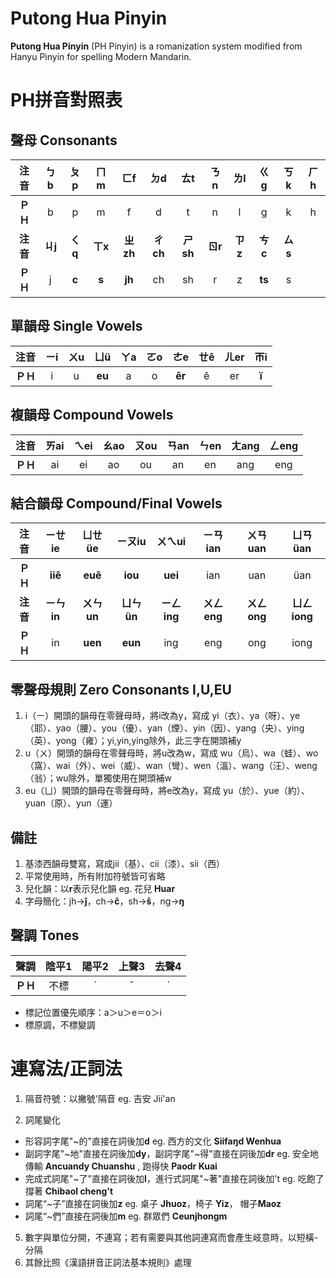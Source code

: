 # Putong Hua Pinyin
**Putong Hua Pinyin** (PH Pinyin) is a romanization system modified from Hanyu Pinyin for spelling Modern Mandarin.
# PH拼音對照表
## 聲母 Consonants
|**注音**|ㄅb|ㄆp|ㄇm|ㄈf|ㄉd|ㄊt|ㄋn|ㄌl|ㄍg|ㄎk|ㄏh|
|:----:|:----:|:----:|:----:|:----:|:----:|:----:|:----:|:----:|:----:|:----:|:----:|
|**ＰＨ**|b|p|m|f|d|t|n|l|g|k|h|
|**注音**|**ㄐj**|**ㄑq**|**ㄒx**|**ㄓzh**|**ㄔch**|**ㄕsh**|**ㄖr**|**ㄗz**|**ㄘc**|**ㄙs**|
|**ＰＨ**|j|**c**|**s**|**jh**|ch|sh|r|z|**ts**|s|

## 單韻母 Single Vowels
|**注音**|ㄧi|ㄨu|ㄩü|ㄚa|ㄛo|ㄜe|ㄝê|ㄦer|ㄭi
|:----:|:----:|:----:|:----:|:----:|:----:|:----:|:----:|:----:|:----:|
|**ＰＨ**|i|u|**eu**|a|o|**êr**|ê|er|**ï**

## 複韻母 Compound Vowels
|**注音**|ㄞai|ㄟei|ㄠao|ㄡou|ㄢan|ㄣen|ㄤang|ㄥeng|
|:----:|:----:|:----:|:----:|:----:|:----:|:----:|:----:|:----:|
|**ＰＨ**|ai|ei|ao|ou|an|en|ang|eng

## 結合韻母 Compound/Final Vowels
|**注音**|ㄧㄝie|ㄩㄝüe|ㄧㄡiu|ㄨㄟui|ㄧㄢian|ㄨㄢuan|ㄩㄢüan|
|:----:|:----:|:----:|:----:|:----:|:----:|:----:|:----:|
|**ＰＨ**|**iiê**|**euê**|**iou**|**uei**|ian|uan|üan|
|**注音**|**ㄧㄣin**|**ㄨㄣun**|**ㄩㄣün**|**ㄧㄥing**|**ㄨㄥeng**|**ㄨㄥong**|**ㄩㄥiong**
|**ＰＨ**|in|**uen**|**eun**|ing|eng|ong|iong|

## 零聲母規則 Zero Consonants I,U,EU
1. i（ㄧ）開頭的韻母在零聲母時，將i改為y，寫成 yi（衣）、ya（呀）、ye（耶）、yao（腰）、you（優）、yan（煙）、yin（因）、yang（央）、ying（英）、yong（雍）；yi,yin,ying除外，此三字在開頭補y
2. u（ㄨ）開頭的韻母在零聲母時，將u改為w，寫成 wu（烏）、wa（蛙）、wo（窩）、wai（外）、wei（威）、wan（彎）、wen（溫）、wang（汪）、weng（翁）；wu除外，單獨使用在開頭補w
3. eu（ㄩ）開頭的韻母在零聲母時，將e改為y，寫成 yu（於）、yue（約）、yuan（原）、yun（運）

## 備註
1. 基漆西韻母雙寫，寫成jii（基）、cii（漆）、sii（西）
2. 平常使用時，所有附加符號皆可省略
3. 兒化韻：以**r**表示兒化韻 eg. 花兒 **Huar**
4. 字母簡化：jh→**ĵ**，ch→**ĉ**，sh→**ŝ**，ng→**ŋ**

## 聲調 Tones
|**聲調**|陰平1|陽平2|上聲3|去聲4
|:----:|:----:|:----:|:----:|:----:|
|**ＰＨ**|不標|ˊ|ˇ|ˋ|
* 標記位置優先順序：a＞u＞e＝o＞i
* 標原調，不標變調

# 連寫法/正詞法
1. 隔音符號：以撇號'隔音 eg. 吉安 Jii'an
4. 詞尾變化
* 形容詞字尾"~的"直接在詞後加**d** eg. 西方的文化 **Siifaŋd Wenhua**
* 副詞字尾"~地"直接在詞後加**dy**，副詞字尾"~得"直接在詞後加**dr** eg. 安全地傳輸 **Ancuandy Chuanshu** , 跑得快 **Paodr Kuai**
* 完成式詞尾"~了"直接在詞後加**l**，進行式詞尾"~著"直接在詞後加't
eg. 吃飽了撐著 **Chibaol cheng't**
* 詞尾“~子”直接在詞後加**z** eg. 桌子 **Jhuoz**，椅子 **Yiz**， 帽子**Maoz**
* 詞尾“~們”直接在詞後加**m** eg. 群眾們 **Ceunjhongm**
5. 數字與單位分開，不連寫；若有需要與其他詞連寫而會產生岐意時，以短橫-分隔
6. 其餘比照《漢語拼音正詞法基本規則》處理
